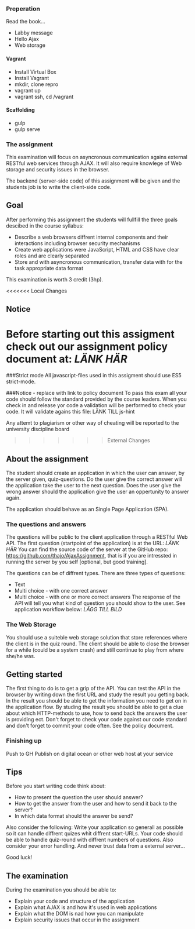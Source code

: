 

### Preperation
Read the book...
* Labby message
* Hello Ajax
* Web storage


#### Vagrant
* Install Virtual Box
* Install Vagrant
* mkdir, clone repro
* vagrant up
* vagrant ssh, cd /vagrant

#### Scaffolding
* gulp
* gulp serve


### The assignment

This examination will focus on asyncronous communication agains external RESTful web services through AJAX. It will also require knowlege of Web storage and security issues in the browser.

The backend (server-side code) of this assignment will be given and the students job is to write the client-side code. 

## Goal
After performing this assignment the students will fullfill the three goals descibed in the course syllabus:

* Describe a web browsers diffrent internal components and their interactions including browser security mechanisms
* Create web applications were JavaScript, HTML and CSS have clear roles and are clearly separated
* Store and with asyncronous communication, transfer data with for the task appropriate data format

This examination is worth 3 credit (3hp).

<<<<<<< Local Changes
## Notice 
Before starting out this assigment check out our assignment policy document at: *LÄNK HÄR*
=======

###Strict mode
All javascript-files used in this assigment should use ES5 strict-mode. 

###Notice - replace with link to policy document
To pass this exam all your code should follow the standard provided by the course leaders. When you check in and release yor code a validation will be performed to check your code. It will validate agains this file:
LÄNK TILL js-hint

Any attemt to plagiarism or other way of cheating will be reported to the university discipline board
>>>>>>> External Changes


## About the assignment
The student should create an application in which the user can answer, by the server given, quiz-questions. Do the user give the correct answer will the application take the user to the next question. Does the user give the wrong answer should the application give the user an oppertunity to answer again.

The application should behave as an Single Page Application (SPA).

### The questions and answers
The questions will be public to the client application through a RESTful Web API. The first question (startpoint of the application) is at the URL:
*LÄNK HÄR* 
You can find the source code of the server at the GitHub repo:
https://github.com/thajo/AjaxAssignment, that is if you are intressted in running the server by you self [optional, but good training].

The questions can be of diffrent types. There are three types of questions:
* Text
* Multi choice - with one correct answer
* Multi choice - with one or more correct answers
The response of the API will tell you what kind of question you should show to the user. See application workflow below:
*LÄGG TILL BILD*


### The Web Storage
You should use a suiteble web storage solution that store references where the client is in the quiz round. The client should be able to close the browser for a while (could be a system crash) and still continue to play from where she/he was.
 
## Getting started
The first thing to do is to get a grip of the API. You can test the API in the browser by writing down the first URL and study the result you getting back. In the result you should be able to get the information you need to get on in the application flow.
By studing the result you should be able to get a clue about which HTTP-methods to use, how to send back the answers the user is providing ect.
Don't forget to check your code against our code standard and don't forget to commit your code often. See the policy document.


### Finishing up
Push to GH
Publish on digital ocean or other web host at your service


## Tips
Before you start writing code think about:
* How to present the question the user should answer?
* How to get the answer from the user and how to send it back to the server?
* In which data format should the answer be send?

Also consider the following:
Write your application so generall as possible so it can handle diffrent quizes whit diffrent start-URLs. Your code should be able to handle quiz-round with diffrent numbers of questions. Also consider your error handling. And never trust data from a external server...

Good luck!



## The examination
During the examination you should be able to:
* Explain your code and structure of the application
* Explain what AJAX is and how it's used in web applications
* Explain what the DOM is nad how you can manipulate
* Explain security issues that occur in the assignment